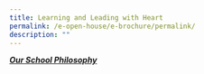 ```yaml
---
title: Learning and Leading with Heart
permalink: /e-open-house/e-brochure/permalink/
description: ""
---
```

***[Our School Philosophy](https://www.northoakspri.moe.edu.sg/about-us/school-philosophy/)***